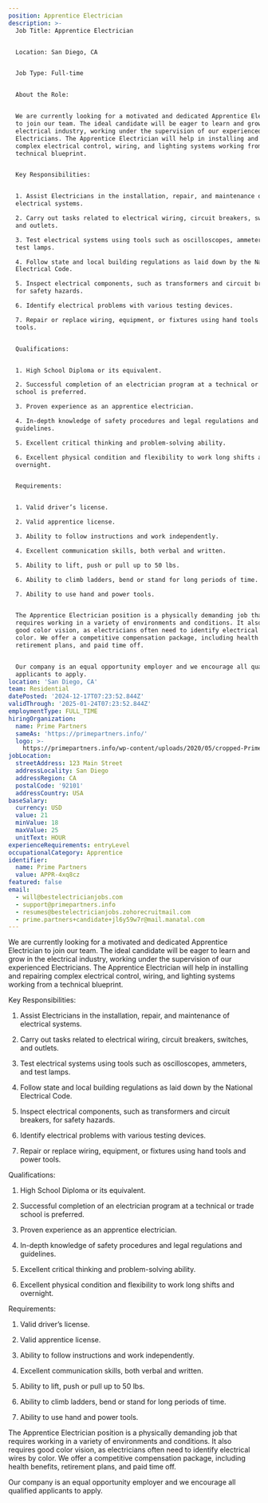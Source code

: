 ```yaml
---
position: Apprentice Electrician
description: >-
  Job Title: Apprentice Electrician


  Location: San Diego, CA


  Job Type: Full-time


  About the Role:


  We are currently looking for a motivated and dedicated Apprentice Electrician
  to join our team. The ideal candidate will be eager to learn and grow in the
  electrical industry, working under the supervision of our experienced
  Electricians. The Apprentice Electrician will help in installing and repairing
  complex electrical control, wiring, and lighting systems working from a
  technical blueprint.


  Key Responsibilities:


  1. Assist Electricians in the installation, repair, and maintenance of
  electrical systems.

  2. Carry out tasks related to electrical wiring, circuit breakers, switches,
  and outlets.

  3. Test electrical systems using tools such as oscilloscopes, ammeters, and
  test lamps.

  4. Follow state and local building regulations as laid down by the National
  Electrical Code.

  5. Inspect electrical components, such as transformers and circuit breakers,
  for safety hazards.

  6. Identify electrical problems with various testing devices.

  7. Repair or replace wiring, equipment, or fixtures using hand tools and power
  tools.


  Qualifications:


  1. High School Diploma or its equivalent.

  2. Successful completion of an electrician program at a technical or trade
  school is preferred.

  3. Proven experience as an apprentice electrician.

  4. In-depth knowledge of safety procedures and legal regulations and
  guidelines.

  5. Excellent critical thinking and problem-solving ability.

  6. Excellent physical condition and flexibility to work long shifts and
  overnight.


  Requirements:


  1. Valid driver’s license.

  2. Valid apprentice license.

  3. Ability to follow instructions and work independently.

  4. Excellent communication skills, both verbal and written.

  5. Ability to lift, push or pull up to 50 lbs.

  6. Ability to climb ladders, bend or stand for long periods of time.

  7. Ability to use hand and power tools.


  The Apprentice Electrician position is a physically demanding job that
  requires working in a variety of environments and conditions. It also requires
  good color vision, as electricians often need to identify electrical wires by
  color. We offer a competitive compensation package, including health benefits,
  retirement plans, and paid time off. 


  Our company is an equal opportunity employer and we encourage all qualified
  applicants to apply.
location: 'San Diego, CA'
team: Residential
datePosted: '2024-12-17T07:23:52.844Z'
validThrough: '2025-01-24T07:23:52.844Z'
employmentType: FULL_TIME
hiringOrganization:
  name: Prime Partners
  sameAs: 'https://primepartners.info/'
  logo: >-
    https://primepartners.info/wp-content/uploads/2020/05/cropped-Prime-Partners-Logo-NO-BG-1-1.png
jobLocation:
  streetAddress: 123 Main Street
  addressLocality: San Diego
  addressRegion: CA
  postalCode: '92101'
  addressCountry: USA
baseSalary:
  currency: USD
  value: 21
  minValue: 18
  maxValue: 25
  unitText: HOUR
experienceRequirements: entryLevel
occupationalCategory: Apprentice
identifier:
  name: Prime Partners
  value: APPR-4xq8cz
featured: false
email:
  - will@bestelectricianjobs.com
  - support@primepartners.info
  - resumes@bestelectricianjobs.zohorecruitmail.com
  - prime.partners+candidate+jl6y59w7r@mail.manatal.com
---
```


We are currently looking for a motivated and dedicated Apprentice Electrician
  to join our team. The ideal candidate will be eager to learn and grow in the
  electrical industry, working under the supervision of our experienced
  Electricians. The Apprentice Electrician will help in installing and repairing
  complex electrical control, wiring, and lighting systems working from a
  technical blueprint.


  Key Responsibilities:


  1. Assist Electricians in the installation, repair, and maintenance of
  electrical systems.

  2. Carry out tasks related to electrical wiring, circuit breakers, switches,
  and outlets.

  3. Test electrical systems using tools such as oscilloscopes, ammeters, and
  test lamps.

  4. Follow state and local building regulations as laid down by the National
  Electrical Code.

  5. Inspect electrical components, such as transformers and circuit breakers,
  for safety hazards.

  6. Identify electrical problems with various testing devices.

  7. Repair or replace wiring, equipment, or fixtures using hand tools and power
  tools.


  Qualifications:


  1. High School Diploma or its equivalent.

  2. Successful completion of an electrician program at a technical or trade
  school is preferred.

  3. Proven experience as an apprentice electrician.

  4. In-depth knowledge of safety procedures and legal regulations and
  guidelines.

  5. Excellent critical thinking and problem-solving ability.

  6. Excellent physical condition and flexibility to work long shifts and
  overnight.


  Requirements:


  1. Valid driver’s license.

  2. Valid apprentice license.

  3. Ability to follow instructions and work independently.

  4. Excellent communication skills, both verbal and written.

  5. Ability to lift, push or pull up to 50 lbs.

  6. Ability to climb ladders, bend or stand for long periods of time.

  7. Ability to use hand and power tools.


  The Apprentice Electrician position is a physically demanding job that
  requires working in a variety of environments and conditions. It also requires
  good color vision, as electricians often need to identify electrical wires by
  color. We offer a competitive compensation package, including health benefits,
  retirement plans, and paid time off. 


  Our company is an equal opportunity employer and we encourage all qualified
  applicants to apply.
